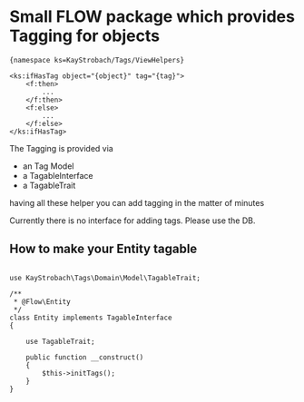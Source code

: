 # Small FLOW package which provides Tagging for objects

```$html
{namespace ks=KayStrobach/Tags/ViewHelpers}

<ks:ifHasTag object="{object}" tag="{tag}">
    <f:then>
        ...
    </f:then>
    <f:else>
        ...
    </f:else>
</ks:ifHasTag>
```

The Tagging is provided via

* an Tag Model
* a TagableInterface
* a TagableTrait

having all these helper you can add tagging in the matter of minutes

Currently there is no interface for adding tags. Please use the DB.

## How to make your Entity tagable

```$php

use KayStrobach\Tags\Domain\Model\TagableTrait;

/**
 * @Flow\Entity
 */
class Entity implements TagableInterface
{

    use TagableTrait;
    
    public function __construct()
    {
        $this->initTags();
    }
}

```